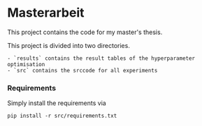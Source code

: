 # Masterarbeit

This project contains the code for my master's thesis.

This project is divided into two directories.

    - `results` contains the result tables of the hyperparameter optimisation
    - `src` contains the srccode for all experiments

### Requirements 

Simply install the requirements via 

```
pip install -r src/requirements.txt
```


